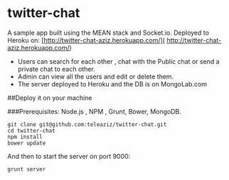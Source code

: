 twitter-chat
============
A sample app built using the MEAN stack and Socket.io. Deployed to Heroku on: [http://twitter-chat-aziz.herokuapp.com/]( http://twitter-chat-aziz.herokuapp.com/)

- Users can search for each other , chat with the Public chat or send a private chat to each other. 
- Admin can view all the users and edit or delete them.
- The server deployed to Heroku and the DB is on MongoLab.com

##Deploy it on your machine

###Prerequisites: 
Node.js , NPM , Grunt, Bower, MongoDB.


    git clone git@github.com:teleaziz/twitter-chat.git
    cd twitter-chat
    npm install
    bower update
And then to start the server on port 9000: 

    grunt server

